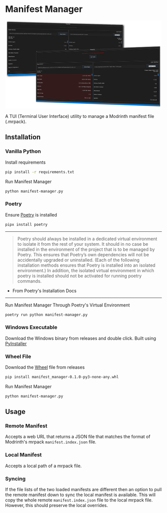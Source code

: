 # Manifest Manager

![Image Showing The TUI Interface In Two States: One Where The Manifests Match, and The Other Where They Do Not Match](images/manifest_manager_readme_image.png "Manage Modrinth Manifests The Easy Way!")

A TUI (Terminal User Interface) utility to manage a Modrinth manifest file (.mrpack).

## Installation

### Vanilla Python

Install requirements

```sh
pip install -r requirements.txt
```

Run Manifest Manager

```sh
python manifest-manager.py
```

### Poetry

Ensure [Poetry](https://python-poetry.org/) is installed

```sh
pipx install poetry
```

---

> Poetry should always be installed in a dedicated virtual environment to isolate it from the rest of your system. It should in no case be installed in the environment of the project that is to be managed by Poetry. This ensures that Poetry’s own dependencies will not be accidentally upgraded or uninstalled. (Each of the following installation methods ensures that Poetry is installed into an isolated environment.) In addition, the isolated virtual environment in which poetry is installed should not be activated for running poetry commands.

- From Poetry's Installation Docs

---

Run Manifest Manager Through Poetry's Virtual Environment

```sh
poetry run python manifest-manager.py
```

### Windows Executable

Download the Windows binary from releases and double click. Built using [PyInstaller](https://pyinstaller.org/en/stable/)

### Wheel File

Download the [Wheel](https://packaging.python.org/en/latest/specifications/binary-distribution-format/#binary-distribution-format) file from releases

```sh
pip install manifest_manager-0.1.0-py3-none-any.whl
```

Run Manifest Manager

```sh
python manifest-manager.py
```

## Usage

### Remote Manifest

Accepts a web URL that returns a JSON file that matches the format of Modrinth's mrpack `manifest.index.json` file.

### Local Manifest

Accepts a local path of a mrpack file.

### Syncing

If the file lists of the two loaded manifests are different then an option to pull the remote manifest down to sync the local manifest is available. This will copy the whole remote `manifest.index.json` file to the local mrpack file. However, this should preserve the local overrides.
